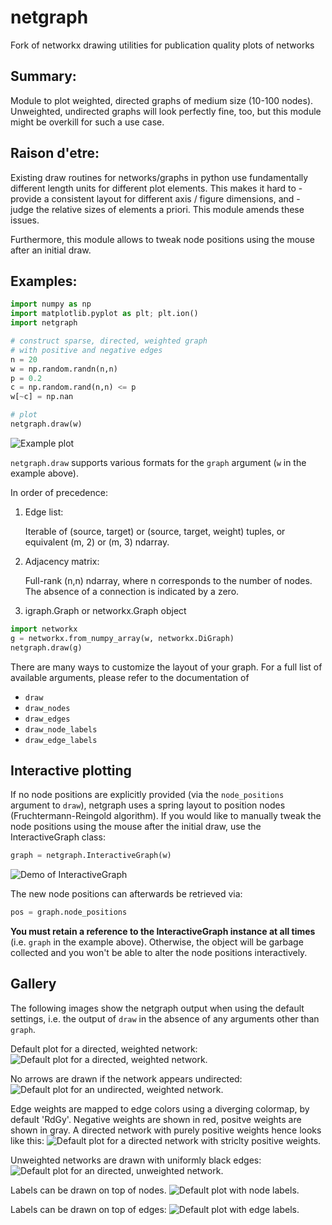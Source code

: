 # netgraph
Fork of networkx drawing utilities for publication quality plots of networks

## Summary:

Module to plot weighted, directed graphs of medium size (10-100 nodes).
Unweighted, undirected graphs will look perfectly fine, too, but this module
might be overkill for such a use case.

## Raison d'etre:

Existing draw routines for networks/graphs in python use fundamentally different
length units for different plot elements. This makes it hard to
    - provide a consistent layout for different axis / figure dimensions, and
    - judge the relative sizes of elements a priori.
This module amends these issues. 

Furthermore, this module allows to tweak node positions using the
mouse after an initial draw.

## Examples:

```python
import numpy as np
import matplotlib.pyplot as plt; plt.ion()
import netgraph

# construct sparse, directed, weighted graph
# with positive and negative edges
n = 20
w = np.random.randn(n,n)
p = 0.2
c = np.random.rand(n,n) <= p
w[~c] = np.nan

# plot
netgraph.draw(w)
```

![Example plot](./figures/example_1.png)

`netgraph.draw` supports various formats for the `graph` argument (`w` in the example above).

In order of precedence:

1. Edge list:

   Iterable of (source, target) or (source, target, weight) tuples,
   or equivalent (m, 2) or (m, 3) ndarray.
   
2. Adjacency matrix:

   Full-rank (n,n) ndarray, where n corresponds to the number of nodes.
   The absence of a connection is indicated by a zero.
   
3. igraph.Graph or networkx.Graph object

```python
import networkx
g = networkx.from_numpy_array(w, networkx.DiGraph)
netgraph.draw(g)
```

There are many ways to customize the layout of your graph. For a full
list of available arguments, please refer to the documentation of
- `draw` 
- `draw_nodes`
- `draw_edges`
- `draw_node_labels`
- `draw_edge_labels`

## Interactive plotting

If no node positions are explicitly provided (via the `node_positions` argument to `draw`),
netgraph uses a spring layout to position nodes (Fruchtermann-Reingold algorithm).
If you would like to manually tweak the node positions using the mouse after the initial draw,
use the InteractiveGraph class:

```python
graph = netgraph.InteractiveGraph(w)
```

![Demo of InteractiveGraph](https://media.giphy.com/media/xUOxfk8zazlkWLYtlC/giphy.gif)

The new node positions can afterwards be retrieved via:

```python
pos = graph.node_positions
```

**You must retain a reference to the InteractiveGraph
instance at all times** (i.e. `graph` in the example above). Otherwise,
the object will be garbage collected and you won't be able to alter
the node positions interactively.

## Gallery

The following images show the netgraph output when using the default
settings, i.e. the output of `draw` in the absence of any arguments
other than `graph`.

Default plot for a directed, weighted network:
![Default plot for a directed, weighted network.](./figures/Directed.png)

No arrows are drawn if the network appears undirected:
![Default plot for an undirected, weighted network.](./figures/Undirected.png)

Edge weights are mapped to edge colors using a diverging colormap, by default 'RdGy'.
Negative weights are shown in red, positve weights are shown in gray.
A directed network with purely positive weights hence looks like this:
![Default plot for a directed network with striclty positive weights.](./figures/Positive_edge_weights_only.png)

Unweighted networks are drawn with uniformly black edges:
![Default plot for an directed, unweighted network.](./figures/Unweighted.png)

Labels can be drawn on top of nodes.
![Default plot with node labels.](./figures/Show_node_labels.png)

Labels can be drawn on top of edges:
![Default plot with edge labels.](./figures/Show_edge_labels.png)


